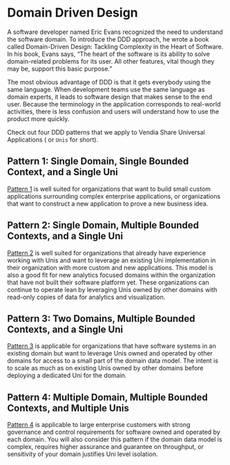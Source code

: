 # Domain Driven Design

A software developer named Eric Evans recognized the need to understand the software domain. To introduce the DDD approach, he wrote a book called Domain-Driven Design: Tackling Complexity in the Heart of Software. In his book, Evans says, “The heart of the software is its ability to solve domain-related problems for its user. All other features, vital though they may be, support this basic purpose.”

The most obvious advantage of DDD is that it gets everybody using the same language. When development teams use the same language as domain experts, it leads to software design that makes sense to the end user. Because the terminology in the application corresponds to real-world activities, there is less confusion and users will understand how to use the product more quickly.

Check out four DDD patterns that we apply to Vendia Share Universal Applications ( or `Unis` for short).

## Pattern 1: Single Domain, Single Bounded Context, and a Single Uni

[Pattern 1](pattern1/README.md) is well suited for organizations that want to build small custom applications surrounding complex enterprise applications, or organizations that want to construct a new application to prove a new business idea.

## Pattern 2: Single Domain, Multiple Bounded Contexts, and a Single Uni
[Pattern 2](pattern2/README.md) is well suited for organizations that already have experience working with Unis and want to leverage an existing Uni implementation in their organization with more custom and new applications. This model is also a good fit for new analytics focused domains within the organization that have not built their software platform yet. These organizations can continue to operate lean by leveraging Unis owned by other domains with read-only copies of data for analytics and visualization.

## Pattern 3: Two Domains, Multiple Bounded Contexts, and a Single Uni
[Pattern 3](pattern3/README.md) is applicable for organizations that have software systems in an existing domain but want to leverage Unis owned and operated by other domains for access to a small part of the domain data model. The intent is to scale as much as on existing Unis owned by other domains before deploying a dedicated Uni for the domain.

## Pattern 4: Multiple Domain, Multiple Bounded Contexts, and Multiple Unis
[Pattern 4](pattern4/README.md) is applicable to large enterprise customers with strong governance and control requirements for software owned and operated by each domain. You will also consider this pattern if the domain data model is complex, requires higher assurance and guarantee on throughput, or sensitivity of your domain justifies Uni level isolation.

